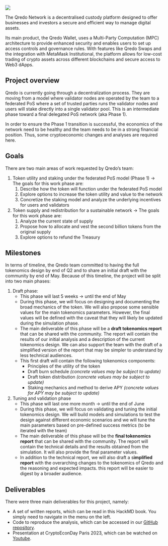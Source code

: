 ![](https://hackmd.io/_uploads/rJZNBx4Q2.png)

The Qredo Network is a decentralised custody platform designed to offer businesses and investors a secure and efficient way to manage digital assets. 

Its main product, the Qredo Wallet, uses a Multi-Party Computation (MPC) architecture to provide enhanced security and enables users to set up access controls and governance rules. With features like Qredo Swaps and the integration with MetaMask Institutional, the platform allows for low-cost trading of crypto assets across different blockchains and secure access to Web3 dApps.

## Project overview

Qredo is currently going through a decentralization process. They are moving from a model where validator nodes are operated by the team to a federated PoS where a set of trusted parties runs the validator nodes and users will stake directly into a single validator pool. This is an intermediate phase toward a final delegated PoS network (aka Phase 1).

In order to ensure the Phase 1 transition is successful, the economics of the network need to be healthy and the team needs to be in a strong financial position. Thus, some cryptoeconomic changes and analyses are required here.

## Goals

There are two main areas of work requested by Qredo’s team:

1. Token utility and staking under the federated PoS model (Phase 1) → The goals for this work phase are:
    1. Describe how the token will function under the federated PoS model
    2. Explore options to increase the token utility and value to the network
    3. Concretize the staking model and analyze the underlying incentives for users and validators
2. Token supply and redistribution for a sustainable network → The goals for this work phase are:
    1. Analyze the current state of supply
    2. Propose how to allocate and vest the second billion tokens from the original supply
    3. Explore options to refund the Treasury

## Milestones

In terms of timeline, the Qredo team committed to having the full tokenomics design by end of Q2 and to share an initial draft with the community by end of May. Because of this timeline, the project will be split into two main phases:

1. Draft phase: 
    - This phase will last 5 weeks → until the end of May
    - During this phase, we will focus on designing and documenting the broad mechanics of the token. We will also propose some sensible values for the main tokenomics parameters. However, the final values will be defined with the caveat that they will likely be updated during the simulation phase.
    - The main deliverable of this phase will be a **draft tokenomics report** that can be shared with the community. The report will contain the results of our initial analysis and a description of the current tokenomics design. We can also support the team with the draft of a simplified version of the report that may be simpler to understand by less technical audiences.
    - This first draft will contain the following tokenomics components:
        - Principles of the utility of the token
        - Draft burn schedule *(concrete values may be subject to update)*
        - Draft token distribution *(concrete values may be subject to update)*
        - Staking mechanics and method to derive APY *(concrete values for APY may be subject to update)*
2. Tuning and validation phase
    - This phase will last one more month → until the end of June
    - During this phase, we will focus on validating and tuning the initial tokenomics design. We will build models and simulations to test the design against different economic scenarios and we will tune the main parameters based on pre-defined success metrics (to be iterated with the team)
    - The main deliverable of this phase will be the **final tokenomics report** that can be shared with the community. The report will contain the technical details and the results obtained from the simulation. It will also provide the final parameter values.
    - In addition to the technical report, we will also draft a s**implified report** with the overarching changes to the tokenomics of Qredo and the reasoning and expected impacts. this report will be easier to digest by a broader audience.

## Deliverables


There were three main deliverables for this project, namely:
- A set of written reports, which can be read in this HackMD book. You simply need to navigate in the menu on the left.
- Code to reproduce the analysis, which can be accessed in our [GitHub repository](https://github.com/protocol/CryptoEconLab-Qredo-Collab).
- Presentation at CryptoEconDay Paris 2023, which can be watched on [Youtube](https://www.youtube.com/watch?v=74fDt_MYgBU&t=1s).